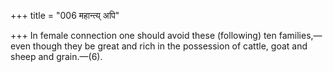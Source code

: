 +++
title = "006 महान्त्य् अपि"

+++
In female connection one should avoid these (following) ten families,—even though they be great and rich in the possession of cattle, goat and sheep and grain.—(6).